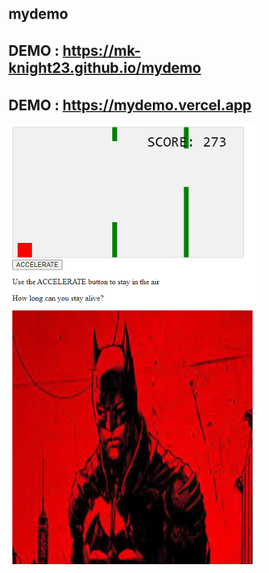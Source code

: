 # mydemo

# DEMO : https://mk-knight23.github.io/mydemo

# DEMO : https://mydemo.vercel.app

![Screenshot](game2-ss.png)
